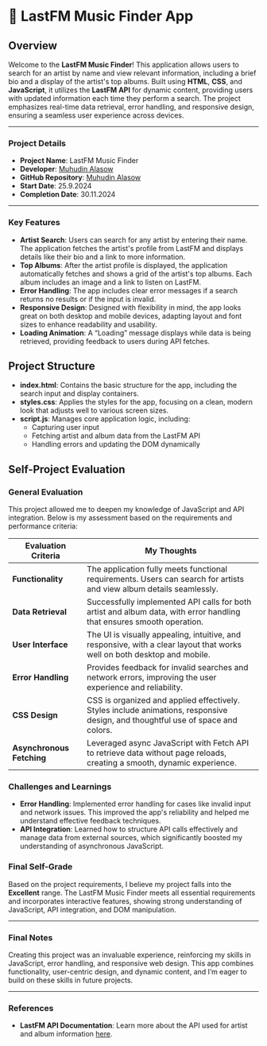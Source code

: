 # 📝 LastFM Music Finder App

## Overview

Welcome to the **LastFM Music Finder**! This application allows users to search for an artist by name and view relevant information, including a brief bio and a display of the artist's top albums. Built using **HTML**, **CSS**, and **JavaScript**, it utilizes the **LastFM API** for dynamic content, providing users with updated information each time they perform a search. The project emphasizes real-time data retrieval, error handling, and responsive design, ensuring a seamless user experience across devices.

---

### Project Details
- **Project Name**: LastFM Music Finder
- **Developer**: [Muhudin  Alasow](https://muhuala.github.io/muhu/)
- **GitHub Repository**: [Muhudin Alasow](https://github.com/muhuala/muhu)
- **Start Date**: 25.9.2024
- **Completion Date**: 30.11.2024

---

### Key Features
- **Artist Search**: Users can search for any artist by entering their name. The application fetches the artist's profile from LastFM and displays details like their bio and a link to more information.
- **Top Albums**: After the artist profile is displayed, the application automatically fetches and shows a grid of the artist's top albums. Each album includes an image and a link to listen on LastFM.
- **Error Handling**: The app includes clear error messages if a search returns no results or if the input is invalid.
- **Responsive Design**: Designed with flexibility in mind, the app looks great on both desktop and mobile devices, adapting layout and font sizes to enhance readability and usability.
- **Loading Animation**: A “Loading” message displays while data is being retrieved, providing feedback to users during API fetches.

## Project Structure

- **index.html**: Contains the basic structure for the app, including the search input and display containers.
- **styles.css**: Applies the styles for the app, focusing on a clean, modern look that adjusts well to various screen sizes.
- **script.js**: Manages core application logic, including:
  - Capturing user input
  - Fetching artist and album data from the LastFM API
  - Handling errors and updating the DOM dynamically

## Self-Project Evaluation

### General Evaluation
This project allowed me to deepen my knowledge of JavaScript and API integration. Below is my assessment based on the requirements and performance criteria:

| Evaluation Criteria      | My Thoughts                                                                                               |
|--------------------------|-----------------------------------------------------------------------------------------------------------|
| **Functionality**        | The application fully meets functional requirements. Users can search for artists and view album details seamlessly. |
| **Data Retrieval**       | Successfully implemented API calls for both artist and album data, with error handling that ensures smooth operation. |
| **User Interface**       | The UI is visually appealing, intuitive, and responsive, with a clear layout that works well on both desktop and mobile. |
| **Error Handling**       | Provides feedback for invalid searches and network errors, improving the user experience and reliability. |
| **CSS Design**           | CSS is organized and applied effectively. Styles include animations, responsive design, and thoughtful use of space and colors. |
| **Asynchronous Fetching**| Leveraged async JavaScript with Fetch API to retrieve data without page reloads, creating a smooth, dynamic experience. |

### Challenges and Learnings
- **Error Handling**: Implemented error handling for cases like invalid input and network issues. This improved the app's reliability and helped me understand effective feedback techniques.
- **API Integration**: Learned how to structure API calls effectively and manage data from external sources, which significantly boosted my understanding of asynchronous JavaScript.

### Final Self-Grade

Based on the project requirements, I believe my project falls into the **Excellent** range. The LastFM Music Finder meets all essential requirements and incorporates interactive features, showing strong understanding of JavaScript, API integration, and DOM manipulation.

---

### Final Notes
Creating this project was an invaluable experience, reinforcing my skills in JavaScript, error handling, and responsive web design. This app combines functionality, user-centric design, and dynamic content, and I’m eager to build on these skills in future projects.

---

### References
- **LastFM API Documentation**: Learn more about the API used for artist and album information [here](https://www.last.fm/api).

